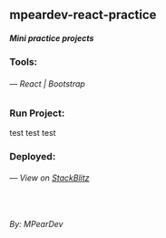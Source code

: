 ## mpeardev-react-practice

##### Mini practice projects 

### Tools:

###### — React | Bootstrap

### Run Project:

  test
  test
  test

### Deployed:

###### — View on [StackBlitz](https://mpeardev-react-practice.stackblitz.io)

<br />

*By: MPearDev*

